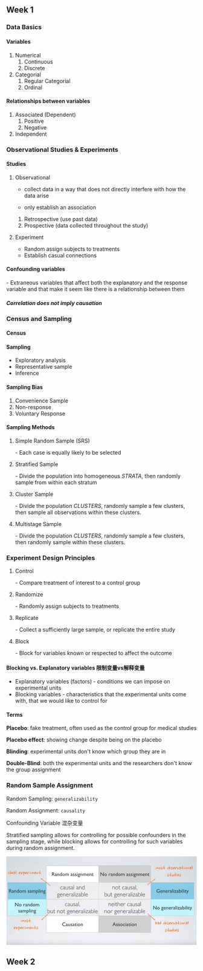## Week 1

### Data Basics

#### Variables

1. Numerical
   1. Continuous
   2. Discrete
2. Categorial
   1. Regular Categorial
   2. Ordinal



#### Relationships between variables

1. Associated (Dependent)
   1. Positive
   2. Negative
2. Independent



### Observational Studies & Experiments

#### Studies

1. Observational

   - collect data in a way that does not directly interfere with how the data arise

   - only establish an association

   1. Retrospective (use past data)
   2. Prospective (data collected throughout the study)

2. Experiment

   - Random assign subjects to treatments
   - Establish casual connections



#### Confounding variables

\- Extraneous variables that affect both the explanatory and the response variable and that make it seem like there is a relationship between them



#### ***Correlation does not imply causation***



### Census and Sampling

#### Census

#### Sampling

- Exploratory analysis
- Representative sample
- Inference



#### Sampling Bias

1. Convenience Sample
2. Non-response
3. Voluntary Response



#### Sampling Methods

1. Simple Random Sample (SRS)

   \- Each case is equally likely to be selected

2. Stratified Sample 

   \- Divide the population into homogeneous *STRATA*, then randomly sample from within each stratum

3. Cluster Sample

   \- Divide the population *CLUSTERS*, randomly sample a few clusters, then sample all observations within these clusters.

4. Multistage Sample

   \- Divide the population *CLUSTERS*, randomly sample a few clusters, then randomly sample within these clusters.



### Experiment Design Principles

1. Control

   \- Compare treatment of interest to a control group

2. Randomize

   \- Randomly assign subjects to treatments

3. Replicate

   \- Collect a sufficiently large sample, or replicate the entire study

4. Block

   \- Block for variables known or respected to affect the outcome



#### Blocking vs. Explanatory variables 限制变量vs解释变量

- Explanatory variables (factors) - conditions we can impose on experimental units
- Blocking variables - characteristics that the experimental units come with, that we would like to control for



#### Terms

**Placebo**: fake treatment, often used as the control group for medical studies

**Placebo effect**: showing change despite being on the placebo

**Blinding**: experimental units don't know which group they are in

**Double-Blind**: both the experimental units and the researchers don't know the group assignment



### Random Sample Assignment

Random Sampling: `generalizability`

Random Assignment: `causality`

Confounding Variable 混杂变量

Stratified sampling allows for controlling for possible confounders in the sampling stage, while blocking allows for controlling for such variables during random assignment.

![](.\images\1_1.PNG)



## Week 2